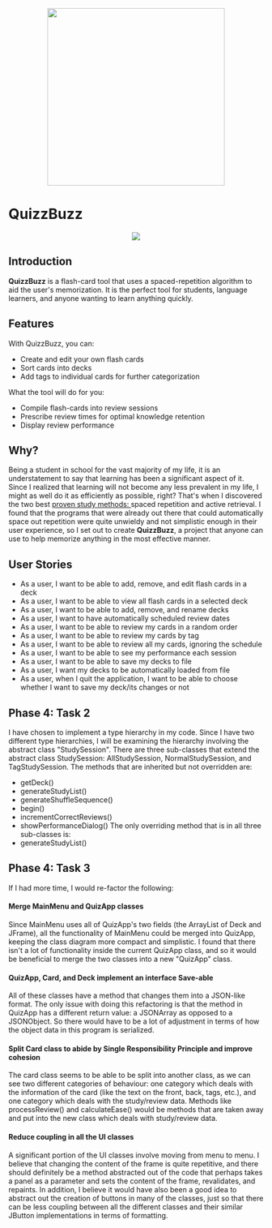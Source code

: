 
<p align="center">
<img height="350" src="https://puu.sh/Hd5Wa/e2d402c682.png">
</p>

# QuizzBuzz
<p align="center">
<img src="https://media.giphy.com/media/cLYVKNPHfQFjMM8iPe/giphy.gif">
</p>

## Introduction
**QuizzBuzz** is a flash-card tool that uses a spaced-repetition algorithm to aid the user's memorization.
It is the perfect tool for students, language learners, and anyone wanting to learn anything quickly.

## Features
With QuizzBuzz, you can:
- Create and edit your own flash cards
- Sort cards into decks
- Add tags to individual cards for further categorization

What the tool will do for you:
- Compile flash-cards into review sessions
- Prescribe review times for optimal knowledge retention
- Display review performance

## Why?
Being a student in school for the vast majority of my life, it is an understatement to say that
learning has been a significant aspect of it. Since I realized that learning will not become any
less prevalent in my life, I might as well do it as efficiently as possible, right? That's when I
discovered the two best 
<a href="https://www.apa.org/science/about/psa/2016/06/learning-memory">
proven study methods:
</a>
spaced repetition and active retrieval. I found that the programs that were already out there 
that could automatically space out repetition were quite unwieldy and not simplistic enough 
in their user experience, so I set out to create **QuizzBuzz**, a project that anyone can use
to help memorize anything in the most effective manner.

## User Stories
- As a user, I want to be able to add, remove, and edit flash cards in a deck
- As a user, I want to be able to view all flash cards in a selected deck
- As a user, I want to be able to add, remove, and rename decks
- As a user, I want to have automatically scheduled review dates
- As a user, I want to be able to review my cards in a random order
- As a user, I want to be able to review my cards by tag
- As a user, I want to be able to review all my cards, ignoring the schedule
- As a user, I want to be able to see my performance each session
- As a user, I want to be able to save my decks to file
- As a user, I want my decks to be automatically loaded from file
- As a user, when I quit the application, I want to be able to choose whether I want to save my deck/its changes
or not

## Phase 4: Task 2
I have chosen to implement a type hierarchy in my code. Since I have two different type hierarchies, I will be
examining the hierarchy involving the abstract class "StudySession". There are three sub-classes that extend the
abstract class StudySession: AllStudySession, NormalStudySession, and TagStudySession. The methods that are inherited
but not overridden are:
- getDeck()
- generateStudyList()
- generateShuffleSequence()
- begin()
- incrementCorrectReviews()
- showPerformanceDialog()
The only overriding method that is in all three sub-classes is:
- generateStudyList()

## Phase 4: Task 3
If I had more time, I would re-factor the following:
#### Merge MainMenu and QuizApp classes
Since MainMenu uses all of QuizApp's two fields (the ArrayList of Deck and JFrame), all the functionality of MainMenu
could be merged into QuizApp, keeping the class diagram more compact and simplistic. I found that there isn't a lot of
functionality inside the current QuizApp class, and so it would be beneficial to merge the two classes into a new
"QuizApp" class. 
#### QuizApp, Card, and Deck implement an interface Save-able
All of these classes have a method that changes them into a JSON-like format. The only issue with doing this
refactoring is that the method in QuizApp has a different return value: a JSONArray as opposed to a JSONObject. So 
there would have to be a lot of adjustment in terms of how the object data in this program is serialized.
#### Split Card class to abide by Single Responsibility Principle and improve cohesion
The card class seems to be able to be split into another class, as we can see two different categories of behaviour:
one category which deals with the information of the card (like the text on the front, back, tags, etc.), and one 
category which deals with the study/review data. Methods like processReview() and calculateEase() would be methods that
are taken away and put into the new class which deals with study/review data.
#### Reduce coupling in all the UI classes
A significant portion of the UI classes involve moving from menu to menu. I believe that changing the content of the
frame is quite repetitive, and there should definitely be a method abstracted out of the code that perhaps takes a 
panel as a parameter and sets the content of the frame, revalidates, and repaints. In addition, I believe it would have
also been a good idea to abstract out the creation of buttons in many of the classes, just so that there can be less 
coupling between all the different classes and their similar JButton implementations in terms of formatting.
